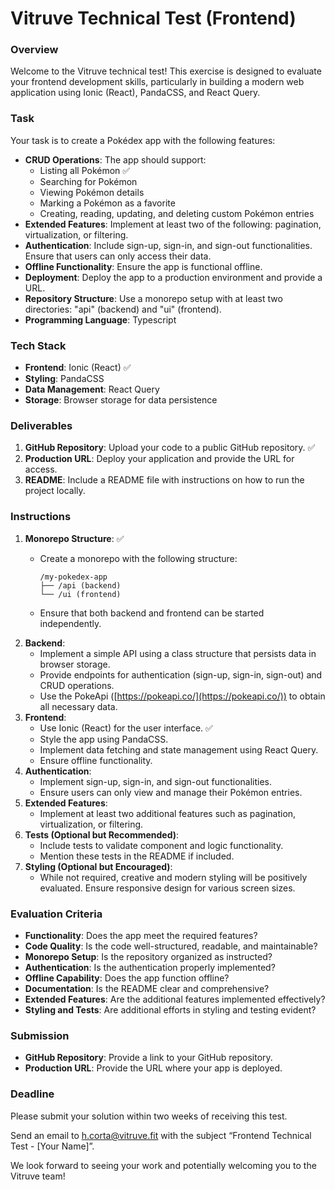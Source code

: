 # Vitruve Technical Test (Frontend)

### Overview

Welcome to the Vitruve technical test! This exercise is designed to evaluate your frontend development skills, particularly in building a modern web application using Ionic (React), PandaCSS, and React Query.

### Task

Your task is to create a Pokédex app with the following features:

- **CRUD Operations**: The app should support:
    - Listing all Pokémon ✅
    - Searching for Pokémon
    - Viewing Pokémon details
    - Marking a Pokémon as a favorite
    - Creating, reading, updating, and deleting custom Pokémon entries
- **Extended Features**: Implement at least two of the following: pagination, virtualization, or filtering.
- **Authentication**: Include sign-up, sign-in, and sign-out functionalities. Ensure that users can only access their data.
- **Offline Functionality**: Ensure the app is functional offline.
- **Deployment**: Deploy the app to a production environment and provide a URL.
- **Repository Structure**: Use a monorepo setup with at least two directories: "api" (backend) and "ui" (frontend).
- **Programming Language**: Typescript

### Tech Stack

- **Frontend**: Ionic (React) ✅
- **Styling**: PandaCSS
- **Data Management**: React Query
- **Storage**: Browser storage for data persistence

### Deliverables

1. **GitHub Repository**: Upload your code to a public GitHub repository. ✅
2. **Production URL**: Deploy your application and provide the URL for access.
3. **README**: Include a README file with instructions on how to run the project locally.

### Instructions

1. **Monorepo Structure**: ✅
    - Create a monorepo with the following structure:
        
        ```
        /my-pokedex-app
        ├── /api (backend)
        └── /ui (frontend)
        
        ```
        
    - Ensure that both backend and frontend can be started independently.
2. **Backend**:
    - Implement a simple API using a class structure that persists data in browser storage.
    - Provide endpoints for authentication (sign-up, sign-in, sign-out) and CRUD operations.
    - Use the PokeApi ([https://pokeapi.co/](https://pokeapi.co/)) to obtain all necessary data.
3. **Frontend**:
    - Use Ionic (React) for the user interface. ✅
    - Style the app using PandaCSS.
    - Implement data fetching and state management using React Query.
    - Ensure offline functionality.
4. **Authentication**:
    - Implement sign-up, sign-in, and sign-out functionalities.
    - Ensure users can only view and manage their Pokémon entries.
5. **Extended Features**:
    - Implement at least two additional features such as pagination, virtualization, or filtering.
6. **Tests (Optional but Recommended)**:
    - Include tests to validate component and logic functionality.
    - Mention these tests in the README if included.
7. **Styling (Optional but Encouraged)**:
    - While not required, creative and modern styling will be positively evaluated. Ensure responsive design for various screen sizes.

### Evaluation Criteria

- **Functionality**: Does the app meet the required features?
- **Code Quality**: Is the code well-structured, readable, and maintainable?
- **Monorepo Setup**: Is the repository organized as instructed?
- **Authentication**: Is the authentication properly implemented?
- **Offline Capability**: Does the app function offline?
- **Documentation**: Is the README clear and comprehensive?
- **Extended Features**: Are the additional features implemented effectively?
- **Styling and Tests**: Are additional efforts in styling and testing evident?

### Submission

- **GitHub Repository**: Provide a link to your GitHub repository.
- **Production URL**: Provide the URL where your app is deployed.

### Deadline

Please submit your solution within two weeks of receiving this test.

Send an email to [h.corta@vitruve.fit](mailto:h.corta@vitruve.fit) with the subject “Frontend Technical Test - [Your Name]”.

We look forward to seeing your work and potentially welcoming you to the Vitruve team!
